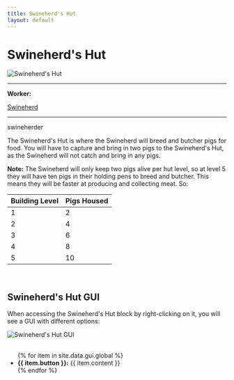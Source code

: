 ```yaml
---
title: Swineherd's Hut
layout: default
---
```

# Swineherd's Hut

<div class="infobox box text-center">
    <img src="../../assets/images/buildings/swineherder.png" alt="Swineherd's Hut" />
    <hr />
    <div class="row section-text text-left">
        <div class="col">
        <p><strong>Worker:</strong></p>
        </div>
        <div class="col">
        <p><a href="../workers/swineherd">Swineherd</a></p>
        </div>
    </div>
    <hr />
    <recipe>swineherder</recipe>
</div>

The Swineherd's Hut is where the Swineherd will breed and butcher pigs for food. You will have to capture and bring in two pigs to the Swineherd's Hut, as the Swineherd will not catch and bring in any pigs.

**Note:** The Swineherd will only keep two pigs alive per hut level, so at level 5 they will have ten pigs in their holding pens to breed and butcher. This means they will be faster at producing and collecting meat. So:


| Building Level | Pigs Housed |
| ----- | ----- |
| 1 | 2 |
| 2 | 4 |
| 3 | 6 |
| 4 | 8 |
| 5 | 10 |

<br>
  
## Swineherd's Hut GUI

When accessing the Swineherd's Hut block by right-clicking on it,  you will see a GUI with different options:

<div class="row">
  <div class="col-sm-12 col-md">
    <img src="../../assets/images/gui/swineherdergui.png" class="img-fluid mx-auto" alt="Swineherd's Hut GUI">
  </div>
  <div class="col-sm-12 col-md">
     <br>
     <ul>
      {% for item in site.data.gui.global %}
        <li><strong>{{ item.button }}:</strong> {{ item.content }}</li>
      {% endfor %}
    </ul>
  </div>
</div>
  <br>
